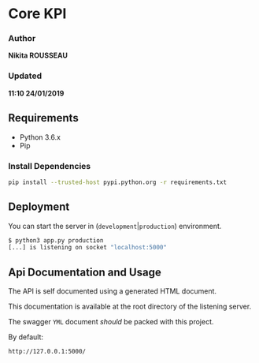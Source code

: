 # Core KPI

### Author
__Nikita ROUSSEAU__
### Updated
__11:10 24/01/2019__

## Requirements

- Python 3.6.x
- Pip

### Install Dependencies

```bash
pip install --trusted-host pypi.python.org -r requirements.txt
```

## Deployment

You can start the server in (`development`|`production`) environment.

```bash
$ python3 app.py production
[...] is listening on socket "localhost:5000"
```

## Api Documentation and Usage

The API is self documented using a generated HTML document.

This documentation is available at the root directory of the listening server.

The swagger `YML` document *should* be packed with this project.

By default:
```
http://127.0.0.1:5000/
```
